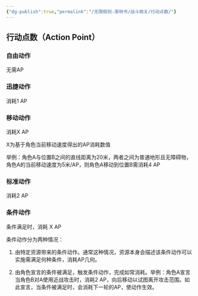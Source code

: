 ```yaml
---
{"dg-publish":true,"permalink":"/无限规则☆渐响书/战斗相关/行动点数/"}
---
```


## 行动点数（Action Point）

### 自由动作

无需AP

### 迅捷动作

消耗1 AP

### 移动动作

消耗X AP

X为基于角色当前移动速度得出的AP消耗数值

举例：角色A与位置B之间的直线距离为20米，两者之间为普通地形且无障碍物，角色A的当前移动速度为5米/AP，则角色A移动到位置B需消耗4 AP

### 标准动作

消耗2 AP

### 条件动作

条件满足时，消耗 X AP

条件动作分为两种情况：

1. 由特定资源带来的条件动作。通常这种情况，资源本身会描述该条件动作可以实施需满足何种条件，消耗AP几何。
    
2. 由角色宣言的条件被满足，触发条件动作，完成如常消耗。举例：角色A宣言当角色B对A使用近战攻击时，消耗2 AP，向后移动以试图离开攻击范围。如此宣言，当条件被满足时，会消耗下一轮的AP，使动作生效。